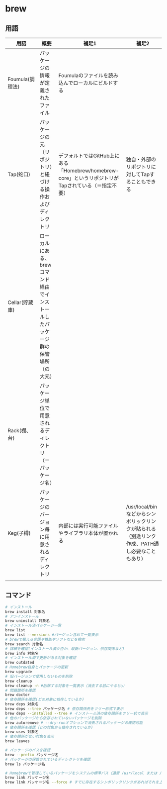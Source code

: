 # brew

## 用語

| 用語 | 概要 | 補足1 | 補足2 |
| - | - | - | - |
| Foumula(調理法) | パッケージの情報が定義されたファイル | Foumulaのファイルを読み込んでローカルにビルドする |  |
| Tap(蛇口) | パッケージの元（リポジトリ）と紐づける操作およびディレクトリ | デフォルトではGitHub上にある「Homebrew/homebrew-core」というリポジトリがTapされている（＝指定不要） | 独自・外部のリポジトリに対してTapすることもできる |
| Cellar(貯蔵庫) | ローカルにある、brewコマンド経由でインストールしたパッケージ群の保管場所（の大元） |  |  |
| Rack(棚、台) | パッケージ単位で用意されるディレクトリ（＝パッケージ名） |  |  |
| Keg(子樽) | パッケージのバージョン毎に用意されるディレクトリ | 内部には実行可能ファイルやライブラリ本体が置かれる | /usr/local/binなどからシンボリックリンクが貼られる（別途リンク作成、PATH通し必要なこともあり） |
|  |  |  |  |

## コマンド

```sh
# インストール
brew install 対象名
# アンインストール
brew uninstall 対象名
# インストール済パッケージ一覧
brew list
brew list --versions #バージョン含めて一覧表示
# brewで扱える言語や機能やソフトなどを検索
brew search 対象名
# 詳細を確認(インストール済か否か、最新バージョン、依存関係など)
brew info 対象名
# インストール済で更新がある対象を確認
brew outdated
# Homebrew自身とパッケージの更新
brew upgrade
# 旧バージョンで使用しないものを削除
brew cleanup
brew cleanup -n #削除する対象を一覧表示（消去する前にやると○）
# 問題箇所を確認
brew doctor
# 依存関係を確認(どの対象に依存しているか)
brew deps 対象名
brew deps --tree パッケージ名 # 依存関係先をツリー形式で表示
brew deps --installed --tree # インストール済の依存関係をツリー状で表示
# 他のパッケージから依存されていないパッケージを削除
brew autoremove # --dry-runオプションで消去されるパッケージの確認可能
# 依存関係を確認（どの対象から依存されているか)
brew uses 対象名
# 依存関係がない対象を表示
brew leaves
```

```sh
# パッケージのパスを確認
brew --prefix パッケージ名
# パッケージの保管されているディレクトリを確認
brew ls パッケージ名

# Homebrewで管理しているパッケージをシステムの標準パス（通常 /usr/local または /opt/homebrew）にシンボリックリンクとしてリンクするコマンド
brew link パッケージ名
brew link パッケージ名 --force # すでに存在するシンボリックリンクがあればそれを上書き
```
